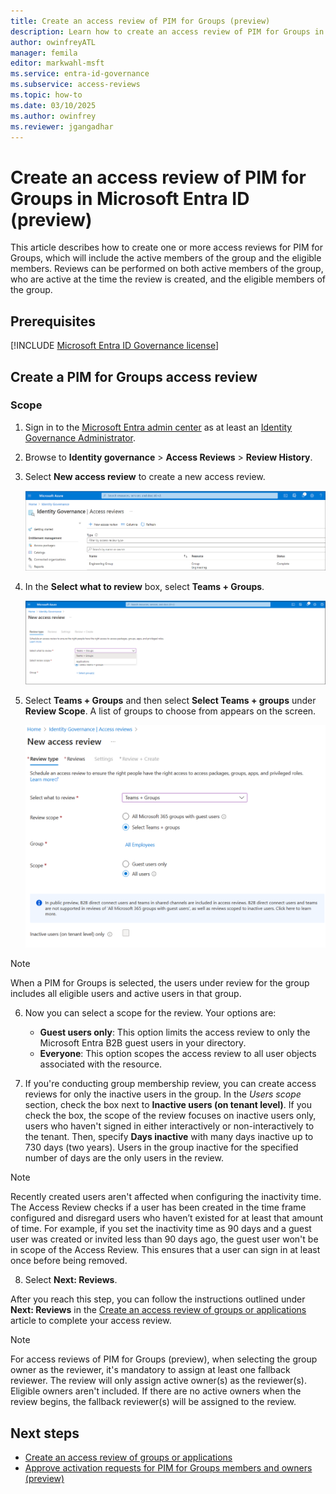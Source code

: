 ```yaml
---
title: Create an access review of PIM for Groups (preview)
description: Learn how to create an access review of PIM for Groups in Microsoft Entra ID.
author: owinfreyATL
manager: femila
editor: markwahl-msft
ms.service: entra-id-governance
ms.subservice: access-reviews
ms.topic: how-to
ms.date: 03/10/2025
ms.author: owinfrey
ms.reviewer: jgangadhar
---
```

 
# Create an access review of PIM for Groups in Microsoft Entra ID (preview)

This article describes how to create one or more access reviews for PIM for Groups, which will include the active members of the group and the eligible members. Reviews can be performed on both active members of the group, who are active at the time the review is created, and the eligible members of the group.

## Prerequisites

[!INCLUDE [Microsoft Entra ID Governance license](../includes/entra-entra-governance-license.md)]

## Create a PIM for Groups access review


### Scope

1. Sign in to the [Microsoft Entra admin center](https://entra.microsoft.com) as at least an [Identity Governance Administrator](../identity/role-based-access-control/permissions-reference.md#identity-governance-administrator).

1. Browse to **Identity governance** > **Access Reviews** > **Review History**.

1. Select **New access review** to create a new access review.

    ![Screenshot that shows the Access reviews pane in Identity Governance.](./media/create-access-review/access-reviews.png)

1. In the **Select what to review** box, select **Teams + Groups**.

    ![Screenshot that shows creating an access review.](./media/create-access-review/select-what-review.png)

1. Select **Teams + Groups** and then select **Select Teams + groups** under **Review Scope**. A list of groups to choose from appears on the screen.

     ![Screenshot that shows selecting Teams + Groups.](./media/create-access-review/create-pim-review.png)

> [!NOTE]  
> When a PIM for Groups is selected, the users under review for the group includes all eligible users and active users in that group. 

6. Now you can select a scope for the review. Your options are:
    - **Guest users only**: This option limits the access review to only the Microsoft Entra B2B guest users in your directory.
    - **Everyone**: This option scopes the access review to all user objects associated with the resource.


7. If you're conducting group membership review, you can create access reviews for only the inactive users in the group. In the *Users scope* section, check the box next to **Inactive users (on tenant level)**. If you check the box, the scope of the review focuses on inactive users only, users who haven't signed in either interactively or non-interactively to the tenant. Then, specify **Days inactive**  with many days inactive up to 730 days (two years). Users in the group inactive for the specified number of days are the only users in the review.

> [!NOTE]
> Recently created users aren't affected when configuring the inactivity time. The Access Review checks if a user has been created in the time frame configured and disregard users who haven’t existed for at least that amount of time. For example, if you set the inactivity time as 90 days and a guest user was created or invited less than 90 days ago, the guest user won't be in scope of the Access Review. This ensures that a user can sign in at least once before being removed.

8. Select **Next: Reviews**.

After you reach this step, you can follow the instructions outlined under **Next: Reviews** in the [Create an access review of groups or applications](create-access-review.md#next-reviews) article to complete your access review.

> [!NOTE]
> For access reviews of PIM for Groups (preview), when selecting the group owner as the reviewer, it's mandatory to assign at least one fallback reviewer. The review will only assign active owner(s) as the reviewer(s). Eligible owners aren't included. If there are no active owners when the review begins, the fallback reviewer(s) will be assigned to the review.

## Next steps

- [Create an access review of groups or applications](create-access-review.md)
- [Approve activation requests for PIM for Groups members and owners (preview)](../id-governance/privileged-identity-management/groups-approval-workflow.md)
